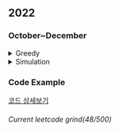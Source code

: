 ## 2022
### October~December  
<details>
<summary>Greedy</summary>
    
#### Easy  
- [2160, Minimum Sum of Four Digit Number After Splitting Digits](https://sour-othnielia-55f.notion.site/2160-Minimum-Sum-of-Four-Digit-Number-After-Splitting-Digits-216b1faeae4e421fa708eacede882564)
- [1221, Split a String in Balanced Strings](https://sour-othnielia-55f.notion.site/1221-Split-a-String-in-Balanced-Strings-1ee2b70bacff41cca977c17fe0fe03da)
- [1323, Maximum 69 Number](https://sour-othnielia-55f.notion.site/1323-Maximum-69-Number-20d7c92a8cee46c88a96f001d3a83f8c)
- [1827, Minimum Operations to Make the Array Increasing](https://sour-othnielia-55f.notion.site/1827-Minimum-Operations-to-Make-the-Array-Increasing-963d21e0b4b64c1590164703f6fb865e)
- [561, Array Partition](https://sour-othnielia-55f.notion.site/561-Array-Partition-57c021b018d44d9f902cc3642798b719)
- [942, DI String Match](https://sour-othnielia-55f.notion.site/942-DI-String-Match-255fba6234104a0c95260586afb90281)
- [1710, Maximum Units on a Truck](https://sour-othnielia-55f.notion.site/1710-Maximum-Units-on-a-Truck-8ce64e736f134c9ea8cb82154643d2a8)
> 복습 필요 2d array 정렬하는 방법 모르면 못품  
- [1217, Minimum Cost to Move Chips to The Same Position](https://sour-othnielia-55f.notion.site/1217-Minimum-Cost-to-Move-Chips-to-The-Same-Position-85485d3a6f074644b0c7fc3004886d5f)
- [1974, Minimum Time to Type Word Using Special Typewriter](https://sour-othnielia-55f.notion.site/1974-Minimum-Time-to-Type-Word-Using-Special-Typewriter-af8b34d4e7eb4b9985fac6ebe9a5f619)
- [2078, Two Furthest Houses With Different Colors](https://sour-othnielia-55f.notion.site/2078-Two-Furthest-Houses-With-Different-Colors-65ba5421ccfe44a9be22486ca1dc6a17)
> 복습 필요 two pointer로 풀지 않으면 힘들어짐
- [2224, Minimum Number of Operations to Convert Time](https://sour-othnielia-55f.notion.site/2224-Minimum-Number-of-Operations-to-Convert-Time-f95ebe6858b641a996b671396b0ff4a3)
- [2144, Minimum Cost of Buying Candies With Discount](https://sour-othnielia-55f.notion.site/2144-Minimum-Cost-of-Buying-Candies-With-Discount-e42588be652b4a1aade61613b957c97b)
- [1903, Largest Odd Number in String](https://sour-othnielia-55f.notion.site/1903-d182c93e06ea4aeda1f161b807254671)
> 복습 필요, 테크닉
- [976, Largest Perimeter Triangle](https://sour-othnielia-55f.notion.site/976-Largest-Perimeter-Triangle-8484b169ab4b4bdb9ddfe077ef5e3b0f)
> 삼각형의 필수조건을 알고있는가?
- [409, Longest Palindrome](https://sour-othnielia-55f.notion.site/409-Longest-Palindrome-703882fbe8ae430a9647f98d2e87a7af)
> 해시셋을 이용한 기본 센스 요구
- [2027, Minimum Moves to Convert String](https://sour-othnielia-55f.notion.site/2027-Minimum-Moves-to-Convert-String-e842da6133294802a67e1e765e256a91)
- [860. Lemonade Change](https://sour-othnielia-55f.notion.site/860-Lemonade-Change-178cd031c0d0430dbd2bac2f9bdddd2c)
- [1005, Maximize Sum Of Array After K Negations](https://sour-othnielia-55f.notion.site/1005-Maximize-Sum-Of-Array-After-K-Negations-bf60c092e20a4430b111039ee15e265e)
- [455, Assign Cookies](https://sour-othnielia-55f.notion.site/455-Assign-Cookies-57aaca4f94c145a1a9a3f1f980c3a111)
> 투 포인터
- [2259, Remove Digit From Number to Maximize Result](https://sour-othnielia-55f.notion.site/2259-Remove-Digit-From-Number-to-Maximize-Result-ab81f6cf873c4314a51e3181ed1295e1)
> subString
- [1013. Partition Array Into Three Parts With Equal Sum](https://sour-othnielia-55f.notion.site/1013-Partition-Array-Into-Three-Parts-With-Equal-Sum-c841194c6fb04572af07855a087b7754)

#### Medium
- [1689,	Partitioning Into Minimum Number Of Deci-Binary Numbers](https://sour-othnielia-55f.notion.site/1689-Partitioning-Into-Minimum-Number-Of-Deci-Binary-Numbers-6a468c19082240b0a9cb316f6275b15d)  
> ascii code  
- [807, Max Increase to Keep City Skyline](https://sour-othnielia-55f.notion.site/807-Max-Increase-to-Keep-City-Skyline-944f87632da94044943864ce26df5a68)
- [1877, Minimize Maximum Pair Sum in Array](https://sour-othnielia-55f.notion.site/763-Partition-Labels-538217dd61454580974556b5ee1cf65f)
- [763, Partition Labels](https://sour-othnielia-55f.notion.site/763-Partition-Labels-538217dd61454580974556b5ee1cf65f)
- [1561, Maximum Number of Coins You Can Get](https://sour-othnielia-55f.notion.site/1561-Maximum-Number-of-Coins-You-Can-Get-f1dbeeb6c2b84fc2a1ea34dbff212730)
- [1605, Find Valid Matrix Given Row and Column Sums](https://sour-othnielia-55f.notion.site/1605-Find-Valid-Matrix-Given-Row-and-Column-Sums-730239cd31e54106bbca8e9e7c658ae4)
- [921, Minimum Add to Make Parentheses Valid](https://sour-othnielia-55f.notion.site/921-Minimum-Add-to-Make-Parentheses-Valid-bfc15915a9d74baf8d295f97acdcb6ad)
- [2405, Optimal Partition of String](https://sour-othnielia-55f.notion.site/2405-Optimal-Partition-of-String-1939b90b501e47c482d086c3f126f45f)
- [2375, Construct Smallest Number From DI String](https://sour-othnielia-55f.notion.site/2375-Construct-Smallest-Number-From-DI-String-b1adea0d3b254daaa69d1af7d16b3ecc)
- [406, Queue Reconstruction by Height](https://sour-othnielia-55f.notion.site/406-Queue-Reconstruction-by-Height-bb1909ab50b24b6ab27ec57ccf78afdb)
- [1529, Minimum Suffix Flips](https://sour-othnielia-55f.notion.site/1529-Minimum-Suffix-Flips-31c5540f0fb24fbd97c2fe27c2a1b35e)
- [2294, Partition Array Such That Maximum Difference Is K](https://sour-othnielia-55f.notion.site/2294-Partition-Array-Such-That-Maximum-Difference-Is-K-2fa1b9df334b4046b2d7d1c4370c77ab)
  
</details>
<details>
<summary>Simulation</summary>
    
#### Easy
- [1920, Build Array from Permutation](https://sour-othnielia-55f.notion.site/1920-Build-Array-from-Permutation-661d716f5efe4917994d13486382aff4) 
- [2011, Final Value of Variable After Performing Operations](https://sour-othnielia-55f.notion.site/2011-Final-Value-of-Variable-After-Performing-Operations-5c8d58be871c401eb6d52cd05f1c57bd)                 
- [1688, Count of Matches in Tournament](https://sour-othnielia-55f.notion.site/1688-Count-of-Matches-in-Tournament-43f3fd73fcd14b57b31deeea549dc760)
- [832, Flipping an Image](https://sour-othnielia-55f.notion.site/832-Flipping-an-Image-ddfed6753e444576ae46c246173eae3a)
> 복습 필요, 좌우 스왑 정렬하는 방법을 이해못하면 풀 수 없음
- [2169, Count Operations to Obtain Zero](https://sour-othnielia-55f.notion.site/2169-Count-Operations-to-Obtain-Zero-1fe0bb1aab084ed9bb1a389b95575adb)
- [2154, Keep Multiplying Found Values by Two](https://sour-othnielia-55f.notion.site/2154-Keep-Multiplying-Found-Values-by-Two-3cf66b7bd1e6475698a7478ab3c2f477)
- [2357, Make Array Zero by Subtracting Equal Amounts](https://sour-othnielia-55f.notion.site/2357-Make-Array-Zero-by-Subtracting-Equal-Amounts-eb2a46c0f24c4005bc68532ffbbcbec2)	             
- [412, Fizz Buzz](https://sour-othnielia-55f.notion.site/412-Fizz-Buzz-6d81357f74164731a83ab8780276d3bb)
> 간단한 문제지만 객체지향적인 풀이를 참고해서 응용할 
- [1260, Shift 2D Grid🎁](https://sour-othnielia-55f.notion.site/1260-Shift-2D-Grid-f4862761d11a418e8b88ac1a28bbe48a)
> temp 담기와 while을 사용할때 유용한 테크닉을 얻게됨 복습 필요
- [1700, Number of Students Unable to Eat Lunch](https://sour-othnielia-55f.notion.site/1700-Number-of-Students-Unable-to-Eat-Lunch-eca783dedb514a378dc2ab9f1ca17ab8)
- [2243, Calculate Digit Sum of a String](https://sour-othnielia-55f.notion.site/2243-Calculate-Digit-Sum-of-a-String-e343e8e96eb74122a57c3bbd5d129ae2)
> charAt(n)을 통해서 스트링 문자열에서 숫자를 추출할수있는가? charAt(n) - '0' 아스키코드 추출법을 모르면 못품
- [2138, Divide a String Into Groups of Size k](https://sour-othnielia-55f.notion.site/2138-Calculate-Digit-Sum-of-a-String-1-107e949ac74441b28c5c1dc00b1cfb56)	       
- [2180, Count Integers With Even Digit Sum](https://sour-othnielia-55f.notion.site/2180-Count-Integers-With-Even-Digit-Sum-84c368839af04d2fb66e13f7ed522846)
> 간단한 짝수를 구하는 문제지만 다시 복습 필요
- [2293, Min Max Game](https://sour-othnielia-55f.notion.site/2293-Min-Max-Game-98b3f34c87f24f4094736e2228b3130a)
> 재귀 활용

#### medium
- [2181, Merge Nodes in Between Zero](https://sour-othnielia-55f.notion.site/2181-Merge-Nodes-in-Between-Zeros-d7340f49126e41ffa5e80097b5fad847)	         
- [2161, Partition Array According to Given Pivot](https://sour-othnielia-55f.notion.site/2161-Partition-Array-According-to-Given-Pivot-9a4ac6336ac740a4b46c051474352d24)
> 큐로 풀었는데 스택으로 풀어도 상관없을거같다.
- [2181, Merge Nodes in Between Zero](https://sour-othnielia-55f.notion.site/2181-Merge-Nodes-in-Between-Zeros-d7340f49126e41ffa5e80097b5fad847)        
- [2161, Partition Array According to Given Pivot](https://sour-othnielia-55f.notion.site/2161-Partition-Array-According-to-Given-Pivot-9a4ac6336ac740a4b46c051474352d24)
- [2149, Rearrange Array Elements by Sign](https://sour-othnielia-55f.notion.site/2149-Rearrange-Array-Elements-by-Sign-786491257e134980b5293c38baae2f7e)       
- [1823, Find the Winner of the Circular Game](https://sour-othnielia-55f.notion.site/1823-Find-the-Winner-of-the-Circular-Game-f3e21f93408f413b8915a116d131e9f0)
> 큐로 풀었는데 복습 필요
  
</details>

### Code Example
[코드 상세보기](https://github.com/JayFreemandev/Problem-Solving/blob/main/LeetCode/README.md)
###### Current leetcode grind(48/500)

